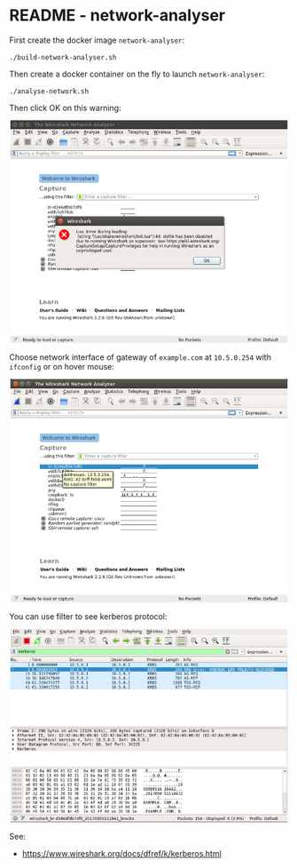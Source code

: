 # README - network-analyser

First create the docker image `network-analyser`:

~~~
./build-network-analyser.sh
~~~

Then create a docker container on the fly to launch `network-analyser`:

~~~
./analyse-network.sh
~~~

Then click OK on this warning:

<p align="center">
  <img src="../doc/wireshark-welcome.png" width=500/>
</p>

Choose network interface of gateway of `example.com` at `10.5.0.254` with `ifconfig` or on hover mouse:

<p align="center">
  <img src="../doc/wireshark-network-interface.png" width=500/>
</p>

You can use filter to see kerberos protocol:

<p align="center">
  <img src="../doc/wireshark-kerberos.png" width=500/>
</p>

See:

* https://www.wireshark.org/docs/dfref/k/kerberos.html
